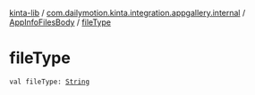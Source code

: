 [kinta-lib](../../index.md) / [com.dailymotion.kinta.integration.appgallery.internal](../index.md) / [AppInfoFilesBody](index.md) / [fileType](./file-type.md)

# fileType

`val fileType: `[`String`](https://kotlinlang.org/api/latest/jvm/stdlib/kotlin/-string/index.html)